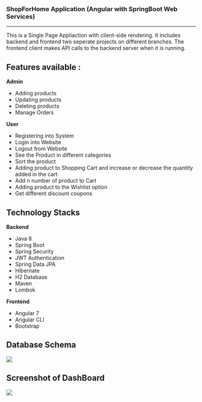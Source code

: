 ### ShopForHome Application (Angular with SpringBoot Web Services)
---------
This is a Single Page Appliaction with client-side rendering. It includes backend and frontend two seperate projects on different branches. The frontend client makes API calls to the backend server when it is running.

## Features available :
**Admin**
  - Adding products
  - Updating products
  - Deleting products
  - Manage Orders
  
**User**
  - Registering into System
  - Login into Website
  - Logout from Website
  - See the Product in different categories
  - Sort the product
  - Adding product to Shopping Cart and increase or decrease the quantity added in the cart
  - Add n number of product to Cart
  - Adding product to the Wishlist option
  - Get different discount coupons

## Technology Stacks
**Backend**
  - Java 8
  - Spring Boot
  - Spring Security
  - JWT Authentication
  - Spring Data JPA
  - Hibernate
  - H2 Database
  - Maven
  - Lombok

**Frontend**
  - Angular 7
  - Angular CLI
  - Bootstrap
  
 ## Database Schema

![](https://user-images.githubusercontent.com/47891452/180620451-e03c2189-b90f-4667-bfa8-9fc0ad1de78b.png)

 ## Screenshot of DashBoard

![](https://user-images.githubusercontent.com/47891452/180658879-96ca0b80-41a4-496c-9d61-83b4e1333daa.PNG)




